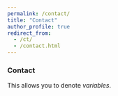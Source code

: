 ```yaml
---
permalink: /contact/
title: "Contact"
author_profile: true
redirect_from: 
  - /ct/
  - /contact.html
---
```


### Contact

This allows you to denote <var>variables</var>.
